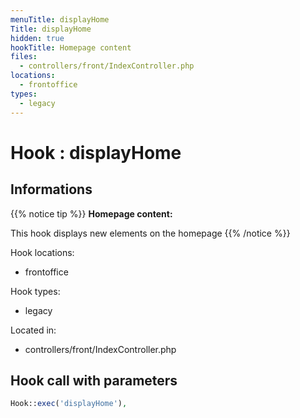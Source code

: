 ```yaml
---
menuTitle: displayHome
Title: displayHome
hidden: true
hookTitle: Homepage content
files:
  - controllers/front/IndexController.php
locations:
  - frontoffice
types:
  - legacy
---
```


# Hook : displayHome

## Informations

{{% notice tip %}}
**Homepage content:** 

This hook displays new elements on the homepage
{{% /notice %}}

Hook locations: 
  - frontoffice

Hook types: 
  - legacy

Located in: 
  - controllers/front/IndexController.php

## Hook call with parameters

```php
Hook::exec('displayHome'),
```
